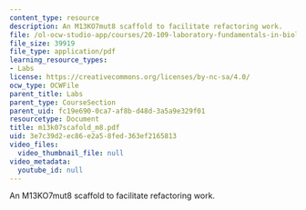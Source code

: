 ```yaml
---
content_type: resource
description: An M13KO7mut8 scaffold to facilitate refactoring work.
file: /ol-ocw-studio-app/courses/20-109-laboratory-fundamentals-in-biological-engineering-fall-2007/3e7c39d2ec86e2a58fed363ef2165813_m13k07scafold_m8.pdf
file_size: 39919
file_type: application/pdf
learning_resource_types:
- Labs
license: https://creativecommons.org/licenses/by-nc-sa/4.0/
ocw_type: OCWFile
parent_title: Labs
parent_type: CourseSection
parent_uid: fc19e690-0ca7-af8b-d48d-3a5a9e329f01
resourcetype: Document
title: m13k07scafold_m8.pdf
uid: 3e7c39d2-ec86-e2a5-8fed-363ef2165813
video_files:
  video_thumbnail_file: null
video_metadata:
  youtube_id: null
---
```

An M13KO7mut8 scaffold to facilitate refactoring work.